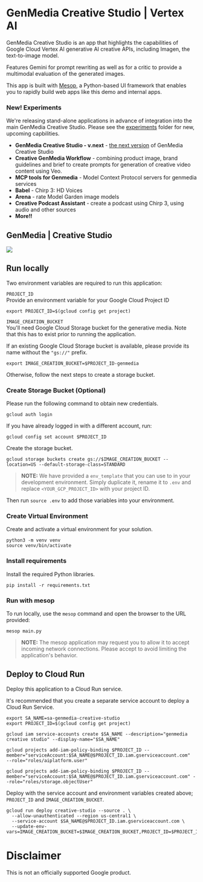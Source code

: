 # GenMedia Creative Studio | Vertex AI

GenMedia Creative Studio is an app that highlights the capabilities of Google Cloud Vertex AI generative AI creative APIs, including Imagen, the text-to-image model.

Features Gemini for prompt rewriting as well as for a critic to provide a multimodal evaluation of the generated images. 

This app is built with [Mesop](https://mesop-dev.github.io/mesop/), a Python-based UI framework that enables you to rapidly build web apps like this demo and internal apps.

### **New!** Experiments

We're releasing stand-alone applications in advance of integration into the main GenMedia Creative Studio. Please see the [experiments](/experiments/) folder for new, upcoming capbilities.

* **GenMedia Creative Studio - v.next** - [the next version](./experiments/veo-app/) of GenMedia Creative Studio
* **Creative GenMedia Workflow** - combining product image, brand guidelines and brief to create prompts for generation of creative video content using Veo. 
* **MCP tools for Genmedia** - Model Context Protocol servers for genmedia services
* **Babel** - Chirp 3: HD Voices
* **Arena** - rate Model Garden image models
* **Creative Podcast Assistant** - create a podcast using Chirp 3, using audio and other sources
* **More!!** 

## GenMedia | Creative Studio

![](./screenshots/creative_studio_02.png)



## Run locally

Two environment variables are required to run this application:

`PROJECT_ID`   
Provide an environment variable for your Google Cloud Project ID

```
export PROJECT_ID=$(gcloud config get project)
```

`IMAGE_CREATION_BUCKET`  
You'll need Google Cloud Storage bucket for the generative media. Note that this has to exist prior to running the application. 

If an existing Google Cloud Storage bucket is available, please provide its name without the `"gs://"` prefix.  

```
export IMAGE_CREATION_BUCKET=$PROJECT_ID-genmedia
```  

Otherwise, follow the next steps to create a storage bucket.  

### Create Storage Bucket (Optional) 

Please run the following command to obtain new credentials.  

```
gcloud auth login  
```  

If you have already logged in with a different account, run:  

```
gcloud config set account $PROJECT_ID  
```  

Create the storage bucket.  

```
gcloud storage buckets create gs://$IMAGE_CREATION_BUCKET --location=US --default-storage-class=STANDARD
```

> **NOTE:** We have provided a `env_template` that you can use to in your development environment. Simply duplicate it, rename it to `.env` and replace `<YOUR_GCP_PROJECT_ID>` with your project ID.  

Then run `source .env` to add those variables into your environment.  


### Create Virtual Environment 

Create and activate a virtual environment for your solution. 
```
python3 -m venv venv 
source venv/bin/activate
```  

### Install requirements

Install the required Python libraries.

```
pip install -r requirements.txt
```

### Run with mesop

To run locally, use the `mesop` command and open the browser to the URL provided:

```
mesop main.py
```

> **NOTE:** The mesop application may request you to allow it to accept incoming network connections. Please accept to avoid limiting the application's behavior.  


## Deploy to Cloud Run

Deploy this application to a Cloud Run service.

It's recommended that you create a separate service account to deploy a Cloud Run Service.


```
export SA_NAME=sa-genmedia-creative-studio
export PROJECT_ID=$(gcloud config get project)

gcloud iam service-accounts create $SA_NAME --description="genmedia creative studio" --display-name="$SA_NAME"

gcloud projects add-iam-policy-binding $PROJECT_ID --member="serviceAccount:$SA_NAME@$PROJECT_ID.iam.gserviceaccount.com"  --role="roles/aiplatform.user"

gcloud projects add-iam-policy-binding $PROJECT_ID --member="serviceAccount:$SA_NAME@$PROJECT_ID.iam.gserviceaccount.com" --role="roles/storage.objectUser"
```

Deploy with the service account and environment variables created above; `PROJECT_ID` and `IMAGE_CREATION_BUCKET`.

```
gcloud run deploy creative-studio --source . \
  --allow-unauthenticated --region us-central1 \
  --service-account $SA_NAME@$PROJECT_ID.iam.gserviceaccount.com \
  --update-env-vars=IMAGE_CREATION_BUCKET=$IMAGE_CREATION_BUCKET,PROJECT_ID=$PROJECT_ID
```

# Disclaimer

This is not an officially supported Google product.
